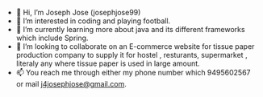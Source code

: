 - 👋 Hi, I’m Joseph Jose (josephjose99)
- 👀 I’m interested in coding and playing football.
- 🌱 I’m currently learning more about java and its different frameworks which include Spring.
- 💞️ I’m looking to collaborate on an E-commerce website for tissue paper production company to supply it for hostel , resturants, supermarket , literaly any where tissue paper is used in large amount.
- 📫 You reach me through either my phone number which 9495602567 or mail j4josephjose@gmail.com.
